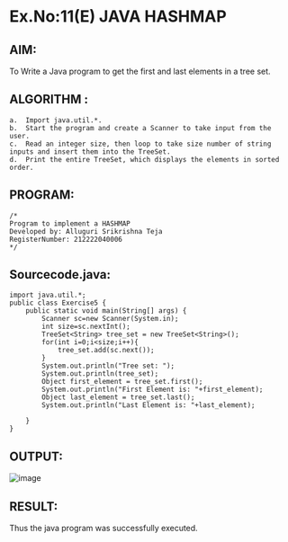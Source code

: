 # Ex.No:11(E)  JAVA HASHMAP

## AIM:
To Write a Java program to get the first and last elements in a tree set.
## ALGORITHM :
```
a.	Import java.util.*.
b.	Start the program and create a Scanner to take input from the user.
c.	Read an integer size, then loop to take size number of string inputs and insert them into the TreeSet.
d.	Print the entire TreeSet, which displays the elements in sorted order.
```

## PROGRAM:
 ```
/*
Program to implement a HASHMAP
Developed by: Alluguri Srikrishna Teja
RegisterNumber: 212222040006
*/
```

## Sourcecode.java:

```
import java.util.*;
public class Exercise5 {
    public static void main(String[] args) {
        Scanner sc=new Scanner(System.in);
        int size=sc.nextInt();
        TreeSet<String> tree_set = new TreeSet<String>();
        for(int i=0;i<size;i++){
            tree_set.add(sc.next());
        }
        System.out.println("Tree set: ");
        System.out.println(tree_set);
        Object first_element = tree_set.first();
        System.out.println("First Element is: "+first_element);
        Object last_element = tree_set.last();
        System.out.println("Last Element is: "+last_element);
        
    }
}
```


## OUTPUT:

![image](https://github.com/user-attachments/assets/c1960a72-3798-40be-8801-1b2e16180c24)


## RESULT:
Thus the java program was successfully executed.




